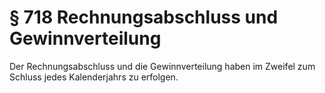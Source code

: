 # § 718 Rechnungsabschluss und Gewinnverteilung
Der Rechnungsabschluss und die Gewinnverteilung haben im Zweifel zum Schluss jedes Kalenderjahrs zu erfolgen.